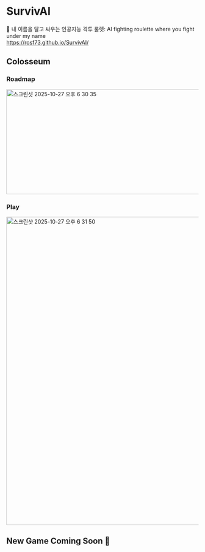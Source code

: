# SurvivAI
🥊 내 이름을 달고 싸우는 인공지능 격투 룰렛: AI fighting roulette where you fight under my name<br/>
https://rosf73.github.io/SurvivAI/

## Colosseum
### Roadmap
<img width="848" height="274" alt="스크린샷 2025-10-27 오후 6 30 35" src="https://github.com/user-attachments/assets/824c468e-f3c5-4704-8c28-6db6d31cb0aa" />

### Play
<img width="1546" height="805" alt="스크린샷 2025-10-27 오후 6 31 50" src="https://github.com/user-attachments/assets/65d8cc26-1d7f-4e97-989e-00cfe6e89a8b" />

## New Game Coming Soon 🎲
